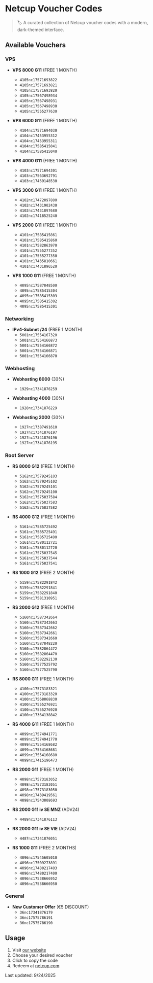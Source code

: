# Netcup Voucher Codes

> 🏷️ A curated collection of Netcup voucher codes with a modern, dark-themed interface.

## Available Vouchers


### VPS

- **VPS 8000 G11** (FREE 1 MONTH)
  - `4105nc17571693822`
  - `4105nc17571693821`
  - `4105nc17571693820`
  - `4105nc17567498934`
  - `4105nc17567498931`
  - `4105nc17567498930`
  - `4105nc17555277630`

- **VPS 6000 G11** (FREE 1 MONTH)
  - `4104nc17571694030`
  - `4104nc17453955312`
  - `4104nc17453955311`
  - `4104nc17585415041`
  - `4104nc17585415040`

- **VPS 4000 G11** (FREE 1 MONTH)
  - `4103nc17571694301`
  - `4103nc17563692791`
  - `4103nc17459148530`

- **VPS 3000 G11** (FREE 1 MONTH)
  - `4102nc17472097800`
  - `4102nc17431902430`
  - `4102nc17431897680`
  - `4102nc17418525240`

- **VPS 2000 G11** (FREE 1 MONTH)
  - `4101nc17585415861`
  - `4101nc17585415860`
  - `4101nc17582863970`
  - `4101nc17555277352`
  - `4101nc17555277350`
  - `4101nc17435810661`
  - `4101nc17431896520`

- **VPS 1000 G11** (FREE 1 MONTH)
  - `4095nc17587048500`
  - `4095nc17585415304`
  - `4095nc17585415303`
  - `4095nc17585415302`
  - `4095nc17585415301`

### Networking

- **IPv4-Subnet /24** (FREE 1 MONTH)
  - `5001nc17554167320`
  - `5001nc17554166873`
  - `5001nc17554166872`
  - `5001nc17554166871`
  - `5001nc17554166870`

### Webhosting

- **Webhosting 8000** (30%)
  - `1929nc17341876259`

- **Webhosting 4000** (30%)
  - `1928nc17341876229`

- **Webhosting 2000** (30%)
  - `1927nc17387491610`
  - `1927nc17341876197`
  - `1927nc17341876196`
  - `1927nc17341876195`

### Root Server

- **RS 8000 G12** (FREE 1 MONTH)
  - `5162nc17579245103`
  - `5162nc17579245102`
  - `5162nc17579245101`
  - `5162nc17579245100`
  - `5162nc17575037584`
  - `5162nc17575037583`
  - `5162nc17575037582`

- **RS 4000 G12** (FREE 1 MONTH)
  - `5161nc17585725492`
  - `5161nc17585725491`
  - `5161nc17585725490`
  - `5161nc17580112721`
  - `5161nc17580112720`
  - `5161nc17575037545`
  - `5161nc17575037544`
  - `5161nc17575037541`

- **RS 1000 G12** (FREE 2 MONTH)
  - `5159nc17582291842`
  - `5159nc17582291841`
  - `5159nc17582291840`
  - `5159nc17581310951`

- **RS 2000 G12** (FREE 1 MONTH)
  - `5160nc17587342664`
  - `5160nc17587342663`
  - `5160nc17587342662`
  - `5160nc17587342661`
  - `5160nc17587342660`
  - `5160nc17587048220`
  - `5160nc17582864472`
  - `5160nc17582864470`
  - `5160nc17582292130`
  - `5160nc17577525792`
  - `5160nc17577525790`

- **RS 8000 G11** (FREE 1 MONTH)
  - `4100nc17573183321`
  - `4100nc17573183320`
  - `4100nc17568068830`
  - `4100nc17555276921`
  - `4100nc17555276920`
  - `4100nc17364138842`

- **RS 4000 G11** (FREE 1 MONTH)
  - `4099nc17574941771`
  - `4099nc17574941770`
  - `4099nc17554168682`
  - `4099nc17554168681`
  - `4099nc17554168680`
  - `4099nc17415196473`

- **RS 2000 G11** (FREE 1 MONTH)
  - `4098nc17573183052`
  - `4098nc17573183051`
  - `4098nc17573183050`
  - `4098nc17439419561`
  - `4098nc17543008693`

- **RS 2000 G11 iv SE MNZ** (ADV24)
  - `4489nc17341876113`

- **RS 2000 G11 iv SE VIE** (ADV24)
  - `4487nc17341876051`

- **RS 1000 G11** (FREE 2 MONTHS)
  - `4096nc17545605010`
  - `4096nc17509273891`
  - `4096nc17480217403`
  - `4096nc17480217400`
  - `4096nc17538666952`
  - `4096nc17538666950`

### General

- **New Customer Offer** (€5 DISCOUNT)
  - `36nc17341876179`
  - `36nc17575786191`
  - `36nc17575786190`

## Usage

1. Visit [our website](https://netcupvoucher.com)
2. Choose your desired voucher
3. Click to copy the code
4. Redeem at [netcup.com](https://www.netcup.com/en/checkout/cart)

Last updated: 9/24/2025
